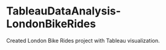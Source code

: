 # TableauDataAnalysis-LondonBikeRides
Created London Bike Rides project with Tableau visualization.
